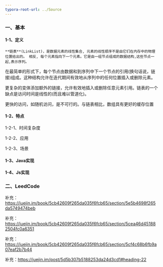 ```yaml
---
typora-root-url: ../Source
---
```


### 一、基本

#### 1-1、定义

 	**链表**(LinkList)，是数据元素的线性集合, 元素的线性顺序不是由它们在内存中的物理位置给出的。 相反, 每个元素指向下一个元素。它是由一组节点组成的数据结构,这些节点一起,表示序列。

在最简单的形式下，每个节点由数据和到序列中下一个节点的引用(换句话说，链接)组成。这种结构允许在迭代期间有效地从序列中的任何位置插入或删除元素。

更复杂的变体添加额外的链接，允许有效地插入或删除任意元素引用。链表的一个缺点是访问时间是线性的(而且难以管道化)。

更快的访问，如随机访问，是不可行的。与链表相比，数组具有更好的缓存位置

#### 1-2、特点

1-2-1、时间复杂度

1-2-2、应用

1-2-3、场景

#### 1-3、Java实现

#### 1-4、Js实现

### 二、LeedCode

补充：https://juejin.im/book/5cb42609f265da035f6fcb65/section/5e5b4698f265da5749474beb

补充：https://juejin.im/book/5cb42609f265da035f6fcb65/section/5cea46d451882504fc0a6351

补充：https://juejin.im/book/5cb42609f265da035f6fcb65/section/5cf4c68b6fb9a07eaf2b7b44

补充：https://juejin.im/post/5d5b307b5188253da24d3cd1#heading-22